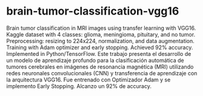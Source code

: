 # brain-tumor-classification-vgg16
Brain tumor classification in MRI images using transfer learning with VGG16. Kaggle dataset with 4 classes: glioma, meningioma, pituitary, and no tumor. Preprocessing: resizing to 224x224, normalization, and data augmentation. Training with Adam optimizer and early stopping. Achieved 92% accuracy. Implemented in Python/TensorFlow.
Este trabajo presenta el desarrollo de un modelo de aprendizaje profundo para la clasificación automática de tumores cerebrales en imágenes de resonancia magnética (MRI) utilizando redes neuronales convolucionales (CNN) y transferencia de aprendizaje con la arquitectura VGG16. Fue entrenado con Optimizador Adam y se implemento Early Stopping. Alcanzo un 92% de accuracy.
